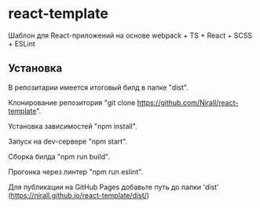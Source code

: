 # react-template

Шаблон для React-приложений на основе webpack + TS + React + SCSS + ESLint

## Установка

В репозитарии имеется итоговый билд в папке "dist".

Клонирование репозитория "git clone https://github.com/Nirall/react-template".

Установка зависимостей "npm install".

Запуск на dev-сервере "npm start".

Сборка билда "npm run build".

Прогонка через линтер "npm run eslint".

Для публикации на GitHub Pages добавьте путь до папки 'dist' (https://nirall.github.io/react-template/dist/)
